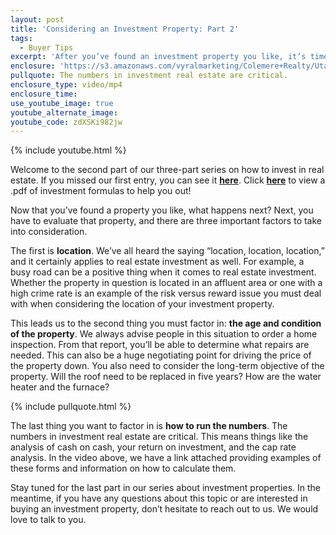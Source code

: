 ```yaml
---
layout: post
title: 'Considering an Investment Property: Part 2'
tags:
  - Buyer Tips
excerpt: 'After you’ve found an investment property you like, it’s time to evaluate that property. Here are three keys to evaluating an investment property.'
enclosure: 'https://s3.amazonaws.com/vyralmarketing/Colemere+Realty/Utah+Real+Estate+Investment+Properties+Part+2.mp4'
pullquote: The numbers in investment real estate are critical.
enclosure_type: video/mp4
enclosure_time:
use_youtube_image: true
youtube_alternate_image:
youtube_code: zdXSKi982jw
---
```



{% include youtube.html %}

Welcome to the second part of our three-part series on how to invest in real estate. If you missed our first entry, you can see it [**here**](http://colemererealtyvideoblog.com/considering-an-investment-property-part-1.html). Click **[here](https://drive.google.com/file/d/0B2GvIfUP4V3RTThQdm9lLTNTalE/view?usp=sharing)** to view a .pdf of investment formulas to help you out!

Now that you’ve found a property you like, what happens next? Next, you have to evaluate that property, and there are three important factors to take into consideration.

The first is **location**. We’ve all heard the saying “location, location, location,” and it certainly applies to real estate investment as well. For example, a busy road can be a positive thing when it comes to real estate investment. Whether the property in question is located in an affluent area or one with a high crime rate is an example of the risk versus reward issue you must deal with when considering the location of your investment property.

This leads us to the second thing you must factor in: **the age and condition of the property**. We always advise people in this situation to order a home inspection. From that report, you’ll be able to determine what repairs are needed. This can also be a huge negotiating point for driving the price of the property down. You also need to consider the long-term objective of the property. Will the roof need to be replaced in five years? How are the water heater and the furnace?

{% include pullquote.html %}

The last thing you want to factor in is **how to run the numbers**. The numbers in investment real estate are critical. This means things like the analysis of cash on cash, your return on investment, and the cap rate analysis. In the video above, we have a link attached providing examples of these forms and information on how to calculate them.

Stay tuned for the last part in our series about investment properties. In the meantime, if you have any questions about this topic or are interested in buying an investment property, don’t hesitate to reach out to us. We would love to talk to you.